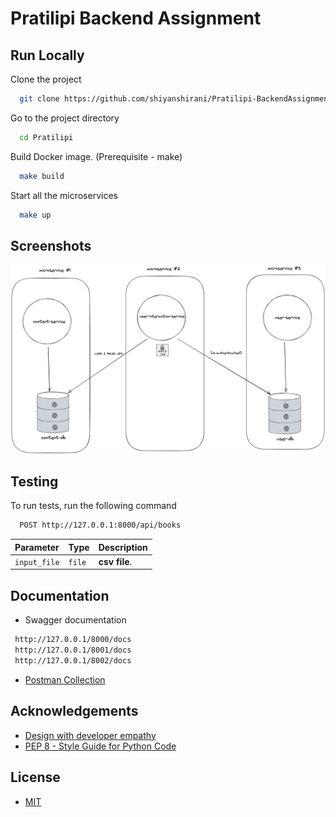 
# Pratilipi Backend Assignment




## Run Locally

Clone the project

```bash
  git clone https://github.com/shiyanshirani/Pratilipi-BackendAssignment
```

Go to the project directory

```bash
  cd Pratilipi
```

Build Docker image. (Prerequisite - make)
```bash
  make build
```

Start all the microservices

```bash
  make up
```


## Screenshots

![Architecture Diagram](static/architecture-diagram.png)


## Testing

To run tests, run the following command

```bash
  POST http://127.0.0.1:8000/api/books
```

| Parameter | Type     | Description                |
| :-------- | :------- | :------------------------- |
| `input_file` | `file` | **csv file**. |



## Documentation
- Swagger documentation
```bash
 http://127.0.0.1/8000/docs
 http://127.0.0.1/8001/docs
 http://127.0.0.1/8002/docs
```
 - [Postman Collection]()
## Acknowledgements
 - [Design with developer empathy](https://apiguide.readthedocs.io/en/latest/principles/empathy.html#:~:text=Design%20with%20developer%20empathy&text=Perhaps%20the%20most%20important%20criteria,will%20remain%20undiscovered%20or%20unrealised)
 - [PEP 8 - Style Guide for Python Code](https://www.python.org/dev/peps/pep-0008/)
## License

- [MIT](https://choosealicense.com/licenses/mit/)

